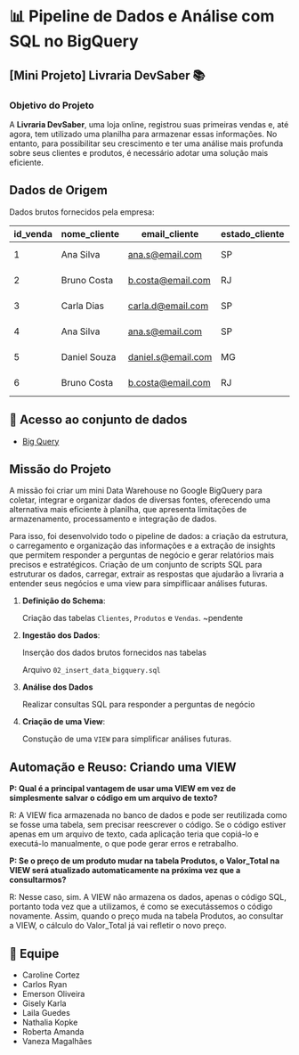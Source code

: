 # 📊 Pipeline de Dados e Análise com SQL no BigQuery

## [Mini Projeto] Livraria DevSaber 📚
### Objetivo do Projeto
A **Livraria DevSaber**, uma loja online, registrou suas primeiras vendas e, até agora, tem utilizado uma planilha para armazenar essas informações. No entanto, para possibilitar seu crescimento e ter uma análise mais profunda sobre seus clientes e produtos, é necessário adotar uma solução mais eficiente. 

## **Dados de Origem**

Dados brutos fornecidos pela empresa:

| id_venda | nome_cliente | email_cliente | estado_cliente | nome_produto | categoria_produto | preco_produto | data_venda | quantidade |
| --- | --- | --- | --- | --- | --- | --- | --- | --- |
| 1 | Ana Silva | ana.s@email.com | SP | Fundamentos de SQL | Dados | 60.00 | 2024-01-15 | 1 |
| 2 | Bruno Costa | b.costa@email.com | RJ | Duna | Ficção Científica | 80.50 | 2024-01-18 | 1 |
| 3 | Carla Dias | carla.d@email.com | SP | Python para Dados | Programação | 75.00 | 2024-02-02 | 2 |
| 4 | Ana Silva | ana.s@email.com | SP | Duna | Ficção Científica | 80.50 | 2024-02-10 | 1 |
| 5 | Daniel Souza | daniel.s@email.com | MG | Fundamentos de SQL | Dados | 60.00 | 2024-02-20 | 1 |
| 6 | Bruno Costa | b.costa@email.com | RJ | O Guia do Mochileiro | Ficção Científica | 42.00 | 2024-03-05 | 1 |

## 🔗 Acesso ao conjunto de dados
* [Big Query](https://console.cloud.google.com/bigquery?ws=!1m4!1m3!3m2!1st1engenhariadados!2sLivrariaDevSaber_Grupo_3_6&project=t1engenhariadados)

## **Missão do Projeto**
A missão foi criar um mini Data Warehouse no Google BigQuery para coletar, integrar e organizar dados de diversas fontes, oferecendo uma alternativa mais eficiente à planilha, que apresenta limitações de armazenamento, processamento e integração de dados. 

Para isso, foi desenvolvido todo o pipeline de dados: a criação da estrutura, o carregamento e organização das informações e a extração de insights que permitem responder a perguntas de negócio e gerar relatórios mais precisos e estratégicos. Criação de um conjunto de scripts SQL para estruturar os dados, carregar, extrair as respostas que ajudarão a livraria a entender seus negócios e uma view para simpiflicaar análises futuras.

1. **Definição do Schema**:

   Criação das tabelas `Clientes`, `Produtos` e `Vendas`.
~pendente
   
2. **Ingestão dos Dados**:

   Inserção dos dados brutos fornecidos nas tabelas

   Arquivo `02_insert_data_bigquery.sql`
   
3. **Análise dos Dados**

   Realizar consultas SQL para responder a perguntas de negócio
4. **Criação de uma View**:

   Constução de uma `VIEW` para simplificar análises futuras.


## Automação e Reuso: Criando uma VIEW
**P: Qual é a principal vantagem de usar uma VIEW em vez de simplesmente salvar o código em um arquivo de texto?**

R: A VIEW fica armazenada no banco de dados e pode ser reutilizada como se fosse uma tabela, sem precisar reescrever o código. Se o código estiver apenas em um arquivo de texto, cada aplicação teria que copiá-lo e executá-lo manualmente, o que pode gerar erros e retrabalho.

**P: Se o preço de um produto mudar na tabela Produtos, o Valor_Total na VIEW será atualizado automaticamente na próxima vez que a consultarmos?**

R: Nesse caso, sim. A VIEW não armazena os dados, apenas o código SQL, portanto toda vez que a utilizamos, é como se executássemos o código novamente. Assim, quando o preço muda na tabela Produtos, ao consultar a VIEW, o cálculo do Valor_Total já vai refletir o novo preço.

## 👥 Equipe
* Caroline Cortez
* Carlos Ryan
* Emerson Oliveira
* Gisely Karla
* Laila Guedes
* Nathalia Kopke
* Roberta Amanda
* Vaneza Magalhães 

